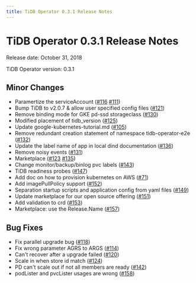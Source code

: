 ```yaml
---
title: TiDB Operator 0.3.1 Release Notes
---
```


# TiDB Operator 0.3.1 Release Notes

Release date: October 31, 2018

TiDB Operator version: 0.3.1

## Minor Changes

- Paramertize the serviceAccount ([#116](https://github.com/pingcap/tidb-operator/pull/116) [#111](https://github.com/pingcap/tidb-operator/pull/111))
- Bump TiDB to v2.0.7 & allow user specified config files ([#121](https://github.com/pingcap/tidb-operator/pull/))
- Remove binding mode for GKE pd-ssd storageclass ([#130](https://github.com/pingcap/tidb-operator/pull/130))
- Modified placement of tidb_version ([#125](https://github.com/pingcap/tidb-operator/pull/125))
- Update google-kubernetes-tutorial.md ([#105](https://github.com/pingcap/tidb-operator/pull/105))
- Remove redundant creation statement of namespace tidb-operator-e2e ([#132](https://github.com/pingcap/tidb-operator/pull/132))
- Update the label name of app in local dind documentation ([#136](https://github.com/pingcap/tidb-operator/pull/136))
- Remove noisy events ([#131](https://github.com/pingcap/tidb-operator/pull/131))
- Marketplace ([#123](https://github.com/pingcap/tidb-operator/pull/123) [#135](https://github.com/pingcap/tidb-operator/pull/135))
- Change monitor/backup/binlog pvc labels ([#143](https://github.com/pingcap/tidb-operator/pull/143))
- TiDB readiness probes ([#147](https://github.com/pingcap/tidb-operator/pull/147))
- Add doc on how to provision kubernetes on AWS ([#71](https://github.com/pingcap/tidb-operator/pull/71))
- Add imagePullPolicy support ([#152](https://github.com/pingcap/tidb-operator/pull/152))
- Separation startup scripts and application config from yaml files ([#149](https://github.com/pingcap/tidb-operator/pull/149))
- Update marketplace for our open source offering ([#151](https://github.com/pingcap/tidb-operator/pull/151))
- Add validation to crd ([#153](https://github.com/pingcap/tidb-operator/pull/153))
- Marketplace: use the Release.Name ([#157](https://github.com/pingcap/tidb-operator/pull/157))

## Bug Fixes

- Fix parallel upgrade bug ([#118](https://github.com/pingcap/tidb-operator/pull/118))
- Fix wrong parameter AGRS to ARGS ([#114](https://github.com/pingcap/tidb-operator/pull/114))
- Can't recover after a upgrade failed ([#120](https://github.com/pingcap/tidb-operator/pull/120))
- Scale in when store id match ([#124](https://github.com/pingcap/tidb-operator/pull/124))
- PD can't scale out if not all members are ready ([#142](https://github.com/pingcap/tidb-operator/pull/142))
- podLister and pvcLister usages are wrong ([#158](https://github.com/pingcap/tidb-operator/pull/158)) 
